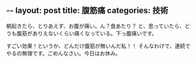 --
layout: post
title: 腹筋痛
categories: 技術
--

朝起きたら、とりあえず、お腹が痛い。ん？食あたり？
と、思っていたら、どうも腹筋がありえないくらい痛くなっている。下っ腹痛いです。

すごい効果！というか、どんだけ腹筋が無いんだ私！！
そんなわけで、連続でやるの無理です。ごめんなさい。今日はお休み。


